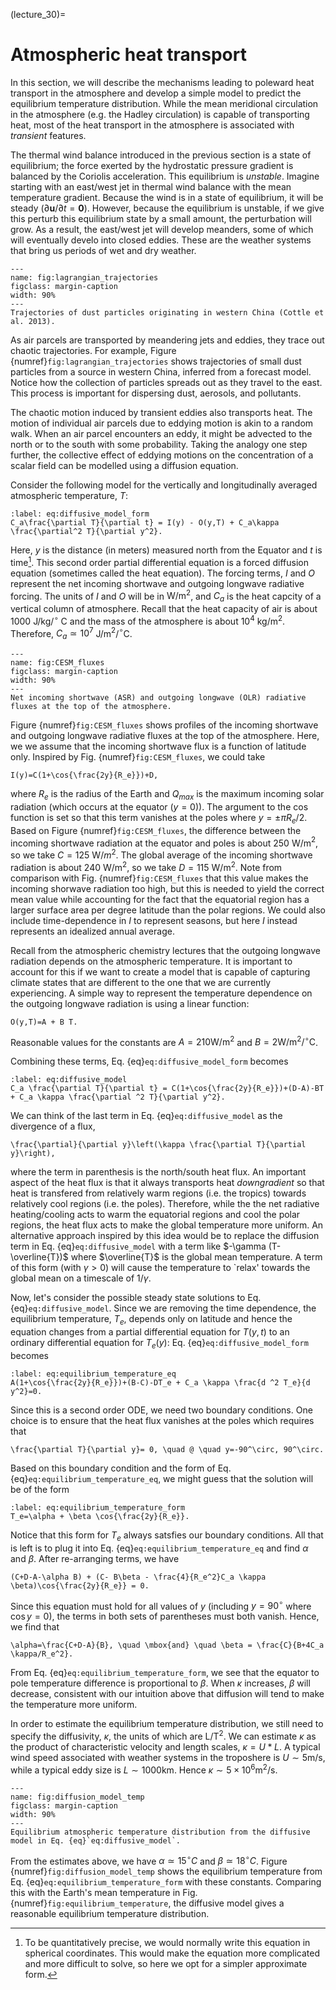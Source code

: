 (lecture_30)=

# Atmospheric heat transport

In this section, we will describe the mechanisms leading to poleward heat transport in the atmosphere and develop a simple model to predict the equilibrium temperature distribution. While the mean meridional circulation in the atmosphere (e.g. the Hadley circulation) is capable of transporting heat, most of the heat transport in the atmosphere is associated with _transient_ features.

The thermal wind balance introduced in the previous section is a state of equilibrium; the force exerted by the hydrostatic pressure gradient is balanced by the Coriolis acceleration. This equilibrium is _unstable_. Imagine starting with an east/west jet in thermal wind balance with the mean temperature gradient. Because the wind is in a state of equilibrium, it will be steady ($\partial \mathbf{u}/\partial t=\mathbf{0}$). However, because the equilibrium is unstable, if we give this perturb this equilibrium state by a small amount, the perturbation will grow. As a result, the east/west jet will develop meanders, some of which will eventually develo into closed eddies. These are the weather systems that bring us periods of wet and dry weather.

```{figure} ../figures/lagrangian_trajectories.png
---
name: fig:lagrangian_trajectories
figclass: margin-caption
width: 90%
---
Trajectories of dust particles originating in western China (Cottle et al. 2013).
```

As air parcels are transported by meandering jets and eddies, they trace out chaotic trajectories. For example, Figure {numref}`fig:lagrangian_trajectories` shows trajectories of small dust particles from a source in western China, inferred from a forecast model. Notice how the collection of particles spreads out as they travel to the east. This process is important for dispersing dust, aerosols, and pollutants.

The chaotic motion induced by transient eddies also transports heat. The motion of individual air parcels due to eddying motion is akin to a random walk. When an air parcel encounters an eddy, it might be advected to the north or to the south with some probability. Taking the analogy one step further, the collective effect of eddying motions on the concentration of a scalar field can be modelled using a diffusion equation.

Consider the following model for the vertically and longitudinally averaged atmospheric temperature, $T$:

```{math}
:label: eq:diffusive_model_form
C_a\frac{\partial T}{\partial t} = I(y) - O(y,T) + C_a\kappa \frac{\partial^2 T}{\partial y^2}.
```

Here, $y$ is the distance (in meters) measured north from the Equator and $t$ is time[^1]. This second order partial differential equation is a forced diffusion equation (sometimes called the heat equation). The forcing terms, $I$ and $O$ represent the net incoming shortwave and outgoing longwave radiative forcing. The units of $I$ and $O$ will be in $\mbox{W}/\mbox{m}^2$, and $C_a$ is the heat capcity of a vertical column of atmosphere. Recall that the heat capacity of air is about 1000 J/kg/$^\circ$ C and the mass of the atmosphere is about $10^4$ kg/m$^2$. Therefore, $C_a\simeq 10^7$ J/m$^2$/$^\circ$C.

[^1]: To be quantitatively precise, we would normally write this equation in spherical coordinates. This would make the equation more complicated and more difficult to solve, so here we opt for a simpler approximate form.

```{figure} ../figures/CESM_fluxes.png
---
name: fig:CESM_fluxes
figclass: margin-caption
width: 90%
---
Net incoming shortwave (ASR) and outgoing longwave (OLR) radiative fluxes at the top of the atmosphere.
```

Figure {numref}`fig:CESM_fluxes` shows profiles of the incoming shortwave and outgoing longwave radiative fluxes at the top of the atmosphere. Here, we we assume that the incoming shortwave flux is a function of latitude only. Inspired by Fig. {numref}`fig:CESM_fluxes`, we could take

```{math}
I(y)=C(1+\cos{\frac{2y}{R_e}})+D,
```

where $R_e$ is the radius of the Earth and $Q_{max}$ is the maximum incoming solar radiation (which occurs at the equator ($y=0$)). The argument to the $\cos$ function is set so that this term vanishes at the poles where $y=\pm \pi R_e/2$. Based on Figure {numref}`fig:CESM_fluxes`, the difference between the incoming shortwave radiation at the equator and poles is about 250 W/m$^2$, so we take $C=125$ W/$m^2$. The global average of the incoming shortwave radiation is about 240 W/m$^2$, so we take $D=115$ W/m$^2$. Note from comparison with Fig. {numref}`fig:CESM_fluxes` that this value makes the incoming shorwave radiation too high, but this is needed to yield the correct mean value while accounting for the fact that the equatorial region has a larger surface area per degree latitude than the polar regions. We could also include time-dependence in $I$ to represent seasons, but here $I$ instead represents an idealized annual average.

Recall from the atmospheric chemistry lectures that the outgoing longwave radiation depends on the atmospheric temperature. It is important to account for this if we want to create a model that is capable of capturing climate states that are different to the one that we are currently experiencing. A simple way to represent the temperature dependence on the outgoing longwave radiation is using a linear function:

```{math}
O(y,T)=A + B T.
```

Reasonable values for the constants are $A=210 \mbox{W}/\mbox{m}^2$ and $B=2 \mbox{W}/\mbox{m}^2/^\circ \mbox{C}$.

Combining these terms, Eq. {eq}`eq:diffusive_model_form` becomes

```{math}
:label: eq:diffusive_model
C_a \frac{\partial T}{\partial t} = C(1+\cos{\frac{2y}{R_e}})+(D-A)-BT + C_a \kappa \frac{\partial ^2 T}{\partial y^2}.
```

We can think of the last term in Eq. {eq}`eq:diffusive_model` as the divergence of a flux,

```{math}
\frac{\partial}{\partial y}\left(\kappa \frac{\partial T}{\partial y}\right),
```

where the term in parenthesis is the north/south heat flux. An important aspect of the heat flux is that it always transports heat _downgradient_ so that heat is transfered from relatively warm regions (i.e. the tropics) towards relatively cool regions (i.e. the poles). Therefore, while the the net radiative heating/cooling acts to warm the equatorial regions and cool the polar regions, the heat flux acts to make the global temperature more uniform. An alternative approach inspired by this idea would be to replace the diffusion term in Eq. {eq}`eq:diffusive_model` with a term like $-\gamma (T-\overline{T})$ where $\overline{T}$ is the global mean temperature. A term of this form (with $\gamma>0$) will cause the temperature to `relax' towards the global mean on a timescale of $1/\gamma$.

Now, let's consider the possible steady state solutions to Eq. {eq}`eq:diffusive_model`. Since we are removing the time dependence, the equilibrium temperature, $T_e$, depends only on latitude and hence the equation changes from a partial differential equation for $T(y,t)$ to an ordinary differential equation for $T_e(y)$: Eq.
{eq}`eq:diffusive_model_form` becomes

```{math}
:label: eq:equilibrium_temperature_eq
A(1+\cos{\frac{2y}{R_e}})+(B-C)-DT_e + C_a \kappa \frac{d ^2 T_e}{d y^2}=0.
```

Since this is a second order ODE, we need two boundary conditions. One choice is to ensure that the heat flux vanishes at the poles which requires that

```{math}
\frac{\partial T}{\partial y}= 0, \quad @ \quad y=-90^\circ, 90^\circ.
```

Based on this boundary condition and the form of Eq. {eq}`eq:equilibrium_temperature_eq`, we might guess that the solution will be of the form

```{math}
:label: eq:equilibrium_temperature_form
T_e=\alpha + \beta \cos{\frac{2y}{R_e}}.
```

Notice that this form for $T_e$ always satsfies our boundary conditions. All that is left is to plug it into Eq. {eq}`eq:equilibrium_temperature_eq` and find $\alpha$ and $\beta$. After re-arranging terms, we have

```{math}
(C+D-A-\alpha B) + (C- B\beta - \frac{4}{R_e^2}C_a \kappa \beta)\cos{\frac{2y}{R_e}} = 0.
```

Since this equation must hold for all values of $y$ (including $y=90^\circ$ where $\cos{y}=0$), the terms in both sets of parentheses must both vanish. Hence, we find that

```{math}
\alpha=\frac{C+D-A}{B}, \quad \mbox{and} \quad \beta = \frac{C}{B+4C_a \kappa/R_e^2}.
```

From Eq. {eq}`eq:equilibrium_temperature_form`, we see that the equator to pole temperature difference is proportional to $\beta$. When $\kappa$ increases, $\beta$ will decrease, consistent with our intuition above that diffusion will tend to make the temperature more uniform.

In order to estimate the equilibrium temperature distribution, we still need to specify the diffusivity, $\kappa$, the units of which are L/T$^2$. We can estimate $\kappa$ as the product of characteristic velocity and length scales, $\kappa=U*L$. A typical wind speed associated with weather systems in the troposhere is $U\sim 5\mbox{m}/\mbox{s}$, while a typical eddy size is $L\sim 1000\mbox{km}$. Hence $\kappa \sim 5\times 10^6 \mbox{m}^2/\mbox{s}$.

```{figure} ../figures/diffusion_model_temp.png
---
name: fig:diffusion_model_temp
figclass: margin-caption
width: 90%
---
Equilibrium atmospheric temperature distribution from the diffusive model in Eq. {eq}`eq:diffusive_model`.
```

From the estimates above, we have $\alpha\simeq 15^\circ C$ and $\beta\simeq 18^\circ C$. Figure {numref}`fig:diffusion_model_temp` shows the equilibrium temperature from Eq. {eq}`eq:equilibrium_temperature_form` with these constants. Comparing this with the Earth's mean temperature in Fig. {numref}`fig:equilibrium_temperature`, the diffusive model gives a reasonable equilibrium temperature distribution.
